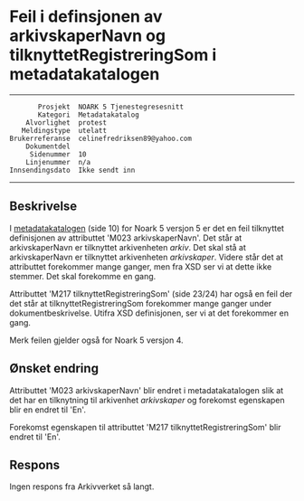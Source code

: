 Feil i definsjonen av  arkivskaperNavn og tilknyttetRegistreringSom i metadatakatalogen
============================================

 ------------------  ---------------------------------
           Prosjekt  NOARK 5 Tjenestegresesnitt
           Kategori  Metadatakatalog
        Alvorlighet  protest
       Meldingstype  utelatt
    Brukerreferanse  celinefredriksen89@yahoo.com
        Dokumentdel  
         Sidenummer  10
        Linjenummer  n/a
    Innsendingsdato  Ikke sendt inn
 ------------------  ---------------------------------

Beskrivelse
-----------
I [metadatakatalogen](https://www.arkivverket.no/forvaltning-og-utvikling/noark-standarden/noark-5/noark5-standarden/_/attachment/download/9f16ce02-80e7-48d4-b6ac-a01bcaa27858:e31d3dd2f0b988cda2d254d9e1f3004b668bca4c/Noark%205%20v%205%20vedl1%20Metadatakatalog.pdf) 
(side 10) for Noark 5 versjon 5 er det en feil tilknyttet definisjonen av 
attributtet 'M023 arkivskaperNavn'. Det står at arkivskaperNavn er tilknyttet 
arkivenheten *arkiv*. Det skal stå at  arkivskaperNavn er tilknyttet 
arkivenheten *arkivskaper*. Videre står det at attributtet forekommer
mange ganger, men fra XSD ser vi at dette ikke stemmer. Det skal forekomme
en gang.

Attributtet 'M217 tilknyttetRegistreringSom' (side 23/24) har også en feil der det står at
tilknyttetRegistreringSom forekommer mange ganger under dokumentbeskrivelse.
Utifra XSD definisjonen, ser vi at det forekommer en gang.

Merk feilen gjelder også for Noark 5 versjon 4.

Ønsket endring
--------------
Attributtet 'M023 arkivskaperNavn' blir endret i metadatakatalogen 
slik at det har en  tilknytning til arkivenhet *arkivskaper* og
forekomst egenskapen blir en endret til 'En'. 

Forekomst egenskapen til attributtet 'M217 tilknyttetRegistreringSom' blir 
endret til 'En'.

Respons
-------

Ingen respons fra Arkivverket så langt.
